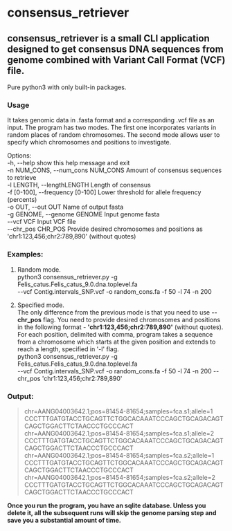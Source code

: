 # consensus_retriever

## consensus_retriever is a small CLI application designed to get consensus DNA sequences from genome combined with Variant Call Format (VCF) file.
Pure python3 with only built-in packages.

### Usage
It takes genomic data in .fasta format and a corresponding .vcf file as an input.
The program has two modes. The first one incorporates variants in random places of random chromosomes.
The second mode allows user to specify which chromosomes and positions to investigate.

Options:   
-h, --help		show this help message and exit   
-n NUM_CONS, --num_cons NUM_CONS		Amount of consensus sequences to retrieve   
-l LENGTH, --lengthLENGTH	Length of consensus   
-f [0-100], --frequency [0-100]		Lower threshold for allele frequency (percents)   
-o OUT, --out OUT		Name of output fasta   
-g GENOME, --genome GENOME		Input genome fasta   
--vcf VCF		Input VCF file   
--chr_pos CHR_POS		Provide desired chromosomes and positions as 'chr1:123,456;chr2:789,890' (without quotes)   

### Examples:
1) Random mode.   
python3 consensus_retriever.py -g Felis_catus.Felis_catus_9.0.dna.toplevel.fa   
	--vcf Contig.intervals_SNP.vcf -o random_cons.fa -f 50 -l 74 -n 200

2) Specified mode.   
The only difference from the previous mode is that you need to use **--chr_pos** flag.
You need to provide desired chromosomes and positions in the following format - **'chr1:123,456;chr2:789,890'** (without quotes). For each position, delimited with comma, program takes a sequence from a chromosome which starts at the given position and extends to reach a length, specified in '-l' flag.   
python3 consensus_retriever.py -g Felis_catus.Felis_catus_9.0.dna.toplevel.fa      
	--vcf Contig.intervals_SNP.vcf -o random_cons.fa -f 50 -l 74 -n 200 --chr_pos 'chr1:123,456;chr2:789,890'

### Output:
>chr=AANG04003642.1;pos=81454-81654;samples=fca.s1;allele=1
CCCTTTGATGTACCTGCAGTTCTGGCACAAATCCCAGCTGCAGACAGTCAGCTGGACTTCTAACCCTGCCCACT
>chr=AANG04003642.1;pos=81454-81654;samples=fca.s1;allele=2
CCCTTTGATGTACCTGCAGTTCTGGCACAAATCCCAGCTGCAGACAGTCAGCTGGACTTCTAACCCTGCCCACT
>chr=AANG04003642.1;pos=81454-81654;samples=fca.s2;allele=1
CCCTTTGATGTACCTGCAGTTCTGGCACAAATCCCAGCTGCAGACAGTCAGCTGGACTTCTAACCCTGCCCACT
>chr=AANG04003642.1;pos=81454-81654;samples=fca.s2;allele=2
CCCTTTGATGTACCTGCAGTTCTGGCACAAATCCCAGCTGCAGACAGTCAGCTGGACTTCTAACCCTGCCCACT

**Once you run the program, you have an sqlite database. Unless you delete it, all the subsequent runs will skip the genome parsing step and save you a substantial amount of time.**
